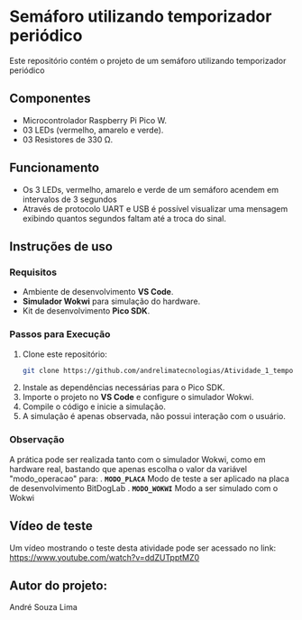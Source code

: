 # Semáforo utilizando temporizador periódico

Este repositório contém o projeto de um semáforo utilizando temporizador periódico

## Componentes
- Microcontrolador Raspberry Pi Pico W.
- 03 LEDs (vermelho, amarelo e verde).
- 03 Resistores de 330 Ω.

## Funcionamento

- Os 3 LEDs, vermelho, amarelo e verde de um semáforo acendem em intervalos de 3 segundos
- Através de protocolo UART e USB é possível visualizar uma mensagem exibindo quantos segundos faltam até a troca do sinal.

## Instruções de uso

### Requisitos
- Ambiente de desenvolvimento **VS Code**.
- **Simulador Wokwi** para simulação do hardware.
- Kit de desenvolvimento **Pico SDK**.

### Passos para Execução
1. Clone este repositório:
   ```bash
   git clone https://github.com/andrelimatecnologias/Atividade_1_temporizador_periodico.git
   ```
2. Instale as dependências necessárias para o Pico SDK.
3. Importe o projeto no **VS Code** e configure o simulador Wokwi.
4. Compile o código e inicie a simulação.
5. A simulação é apenas observada, não possui interação com o usuário. 

### Observação
A prática pode ser realizada tanto com o simulador Wokwi, como em hardware real, bastando que apenas escolha o valor da variável "modo_operacao" para:
.  **`MODO_PLACA`** Modo de teste a ser aplicado na placa de desenvolvimento BitDogLab
.  **`MODO_WOKWI`** Modo a ser simulado com o Wokwi

## Vídeo de teste
Um vídeo mostrando o teste desta atividade pode ser acessado no link: https://www.youtube.com/watch?v=ddZUTpptMZ0

## Autor do projeto:
André Souza Lima
